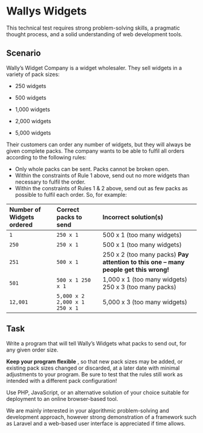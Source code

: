 
# Wallys Widgets
This technical test requires strong problem-solving skills, a pragmatic thought process, and a solid understanding of web development tools.

## Scenario

Wally’s Widget Company is a widget wholesaler. They sell widgets in a variety of pack sizes:

- 250 widgets

- 500 widgets

- 1,000 widgets

- 2,000 widgets

- 5,000 widgets

Their customers can order any number of widgets, but they will always be given complete packs.
The company wants to be able to fulfil all orders according to the following rules:
 - Only whole packs can be sent. Packs cannot be broken open.
 - Within the constraints of Rule 1 above, send out no more widgets than necessary to fulfil the order.
 - Within the constraints of Rules 1 & 2 above, send out as few packs as possible to fulfil each order.
So, for example:


| Number of Widgets ordered | Correct packs to send     | Incorrect solution(s)                |
| :-------- | :------- | :------------------------- |
| `1` | `250 x 1` | 500 x 1 (too many widgets) |
| `250` | `250 x 1` | 500 x 1 (too many widgets) |
| `251` | `500 x 1` | 250 x 2 (too many packs) **Pay attention to this one – many people get this wrong!** |
| `501` | `500 x 1 250 x 1` | 1,000 x 1 (too many widgets) 250 x 3 (too many packs) |
| `12,001` | `5,000 x 2 2,000 x 1 250 x 1` | 5,000 x 3 (too many widgets)|

## Task
Write a program that will tell Wally’s Widgets what packs to send out, for any given order size.

**Keep your program flexible** , so that new pack sizes may be added, or existing pack sizes changed
or discarded, at a later date with minimal adjustments to your program. Be sure to test that the
rules still work as intended with a different pack configuration!

Use PHP, JavaScript, or an alternative solution of your choice suitable for deployment to an online
browser-based tool.

We are mainly interested in your algorithmic problem-solving and development approach,
however strong demonstration of a framework such as Laravel and a web-based user interface is
appreciated if time allows.

